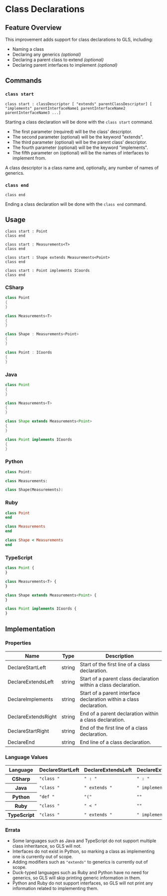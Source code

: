 # Class Declarations

## Feature Overview

This improvement adds support for class declarations to GLS, including:

* Naming a class
* Declaring any generics *(optional)*
* Declaring a parent class to extend *(optional)*
* Declaring parent interfaces to implement *(optional)*


## Commands

### `class start`

`class start : classDescriptor [ "extends" parentClassDescriptor] [ "implements" parentInterfaceName1 parentInterfaceName2 parentInterfaceName3 ...] `

Starting a class declaration will be done with the `class start` command. 
* The first parameter (required) will be the class' descriptor.
* The second parameter (optional) will be the keyword "extends".
* The third parameter (optional) will be the parent class' descriptor.
* The fourth parameter (optional) will be the keyword "implements".
* The fifth parameter on (optional) will be the names of interfaces to implement from.

A class descriptor is a class name and, optionally, any number of names of generics.

### `class end`

`class end`

Ending a class declaration will be done with the `class end` command.


## Usage

```
class start : Point
class end

class start : Measurements<T> 
class end

class start : Shape extends Measurements<Point>
class end

class start : Point implements ICoords
class end
```

### CSharp

```csharp
class Point
{
}

class Measurements<T>
{
}

class Shape : Measurements<Point>
{
}

class Point : ICoords
{
}
```

### Java

```java
class Point
{
}

class Measurements<T>
{
}

class Shape extends Measurements<Point>
{
}

class Point implements ICoords
{
}
```

### Python

```python
class Point:

class Measurements:

class Shape(Measurements):

```

### Ruby

```ruby
class Point
end

class Measurements
end

class Shape < Measurements
end
```

### TypeScript

```typescript
class Point {
}

class Measurements<T> {
}

class Shape extends Measurements<Point> {
}

class Point implements ICoords {
}
```


## Implementation

### Properties

<table>
    <thead>
        <th>Name</th>
        <th>Type</th>
        <th>Description</th>
    </thead>
    <tbody>
        <tr>
            <td>DeclareStartLeft</td>
            <td>string</td>
            <td>Start of the first line of a class declaration.</td>
        </tr>
        <tr>
            <td>DeclareExtendsLeft</td>
            <td>string</td>
            <td>Start of a parent class declaration within a class declaration.</td>
        </tr>
        <tr>
            <td>DeclareImplements</td>
            <td>string</td>
            <td>Start of a parent interface declaration within a class declaration.</td>
        </tr>
        <tr>
            <td>DeclareExtendsRight</td>
            <td>string</td>
            <td>End of a parent declaration within a class declaration.</td>
        </tr>
        <tr>
            <td>DeclareStartRight</td>
            <td>string</td>
            <td>End of the first line of a class declaration.</td>
        </tr>
        <tr>
            <td>DeclareEnd</td>
            <td>string</td>
            <td>End line of a class declaration.</td>
        </tr>
    </tbody>
</table>

### Language Values

<table>
    <thead>
        <th>Language</th>
        <th>DeclareStartLeft</th>
        <th>DeclareExtendsLeft</th>
        <th>DeclareExtendsRight</th>
        <th>DeclareStartRight</th>
        <th>DeclareEnd</th>
    </thead>
    <tbody>
        <tr>
            <th>CSharp</th>
            <td><code>"class "</code></td>
            <td><code>" : "</code></td>
            <td><code>" : "</code></td>
            <td><code>""</code></td>
            <td><code>"\n{"</code></td>
            <td><code>"}"</code></td>
        </tr>
        <tr>
            <th>Java</th>
            <td><code>"class "</code></td>
            <td><code>" extends "</code></td>
            <td><code>" implements "</code></td>
            <td><code>""</code></td>
            <td><code>"{"</code></td>
            <td><code>"}"</code></td>
        </tr>
        <tr>
            <th>Python</th>
            <td><code>"def "</code></td>
            <td><code>"("</code></td>
            <td><code>""</code></td>
            <td><code>")"</code></td>
            <td><code>":"</code></td>
            <td><code>""</code></td>
        </tr>
        <tr>
            <th>Ruby</th>
            <td><code>"class "</code></td>
            <td><code>" < "</code></td>
            <td><code>""</code></td>
            <td><code>""</code></td>
            <td><code>""</code></td>
            <td><code>"end"</code></td>
        </tr>
        <tr>
            <th>TypeScript</th>
            <td><code>"class "</code></td>
            <td><code>" extends "</code></td>
            <td><code>" implements "</code></td>
            <td><code>""</code></td>
            <td><code>"{"</code></td>
            <td><code>"}"</code></td>
        </tr>
    </tbody>
</table>

### Errata

* Some languages such as Java and TypeScript do not support multiple class inheritance, so GLS will not.
* Interfaces do not exist in Python, so marking a class as implementing one is currently out of scope.
* Adding modifiers such as `"extends"` to generics is currently out of scope.
* Duck-typed languages such as Ruby and Python have no need for generics, so GLS will skip printing generic information in them.
* Python and Ruby do not support interfaces, so GLS will not print any information related to implementing them.

